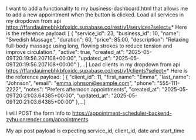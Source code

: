 I want to add a functionality to my business-dashboard.html that allows me to add a new appointment when the button is clicked.
Load all services in my dropdown from api https://ffandauimebhkbfoxidc.supabase.co/rest/v1/services?select=*
Here is the reference payload: [
  {
    "service_id": 23,
    "business_id": 10,
    "name": "Swedish Massage",
    "duration": 60,
    "price": 85.00,
    "description": "Relaxing full-body massage using long, flowing strokes to reduce tension and improve circulation.",
    "active": true,
    "created_at": "2025-05-09T20:19:56.207108+00:00",
    "updated_at": "2025-05-09T20:19:56.207108+00:00"
  },...]
Load clients in my dropdown from api https://ffandauimebhkbfoxidc.supabase.co/rest/v1/clients?select=*
Here is the reference payload: [
  {
    "client_id": 11,
    "first_name": "Emma",
    "last_name": "Johnson",
    "email": "emma.johnson@example.com",
    "phone": "555-111-2222",
    "notes": "Prefers afternoon appointments",
    "created_at": "2025-05-09T20:21:03.64385+00:00",
    "updated_at": "2025-05-09T20:21:03.64385+00:00"
  },...]

I will POST the form info to  https://appointment-scheduler-backend-zyhu.onrender.com/appointments

My api post payload is expecting service_id, client_id, date and start_time
